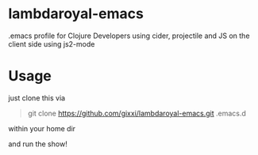 # lambdaroyal-emacs
.emacs profile for Clojure Developers using cider, projectile and JS on the client side using js2-mode

# Usage

just clone this via 

> git clone https://github.com/gixxi/lambdaroyal-emacs.git .emacs.d

within your home dir

and run the show!

